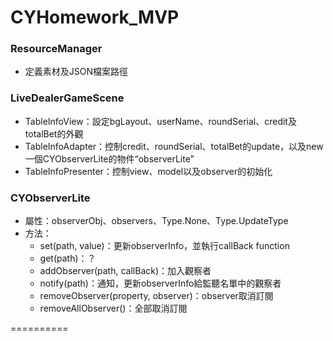 # CYHomework_MVP
### ResourceManager
- 定義素材及JSON檔案路徑

### LiveDealerGameScene

- TableInfoView：設定bgLayout、userName、roundSerial、credit及totalBet的外觀
- TableInfoAdapter：控制credit、roundSerial、totalBet的update，以及new一個CYObserverLite的物件“observerLite”
- TableInfoPresenter：控制view、model以及observer的初始化

### CYObserverLite

- 屬性：observerObj、observers、Type.None、Type.UpdateType
- 方法：
    - set(path, value)：更新observerInfo，並執行callBack function
    - get(path)：？
    - addObserver(path, callBack)：加入觀察者
    - notify(path)：通知，更新observerInfo給監聽名單中的觀察者
    - removeObserver(property, observer)：observer取消訂閱
    - removeAllObserver()：全部取消訂閱

========== 
